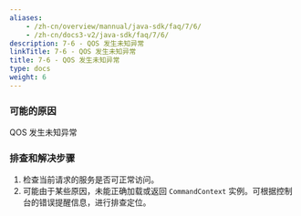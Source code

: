 ```yaml
---
aliases:
    - /zh-cn/overview/mannual/java-sdk/faq/7/6/
    - /zh-cn/docs3-v2/java-sdk/faq/7/6/
description: 7-6 - QOS 发生未知异常
linkTitle: 7-6 - QOS 发生未知异常
title: 7-6 - QOS 发生未知异常
type: docs
weight: 6
---
```







### 可能的原因

QOS 发生未知异常

### 排查和解决步骤

1. 检查当前请求的服务是否可正常访问。 
2. 可能由于某些原因，未能正确加载或返回 `CommandContext` 实例。可根据控制台的错误提醒信息，进行排查定位。